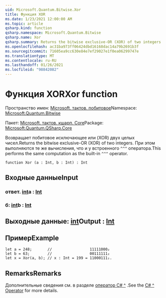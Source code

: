 ```yaml
---
uid: Microsoft.Quantum.Bitwise.Xor
title: Функция XOR
ms.date: 1/23/2021 12:00:00 AM
ms.topic: article
qsharp.kind: function
qsharp.namespace: Microsoft.Quantum.Bitwise
qsharp.name: Xor
qsharp.summary: Returns the bitwise exclusive-OR (XOR) of two integers. This performs the same computation as the built-in `^^^` operator.
ms.openlocfilehash: ac31ba973ff06424dbd16168dac14a79b2691b3f
ms.sourcegitcommit: 71605ea9cc630e84e7ef29027e1f0ea06299747e
ms.translationtype: MT
ms.contentlocale: ru-RU
ms.lasthandoff: 01/26/2021
ms.locfileid: "98842082"
---
```

# <a name="xor-function"></a><span data-ttu-id="bc02f-102">Функция XOR</span><span class="sxs-lookup"><span data-stu-id="bc02f-102">Xor function</span></span>

<span data-ttu-id="bc02f-103">Пространство имен: [Microsoft. тактов. побитовое](xref:Microsoft.Quantum.Bitwise)</span><span class="sxs-lookup"><span data-stu-id="bc02f-103">Namespace: [Microsoft.Quantum.Bitwise](xref:Microsoft.Quantum.Bitwise)</span></span>

<span data-ttu-id="bc02f-104">Пакет: [Microsoft. тактов. кшарп. Core](https://nuget.org/packages/Microsoft.Quantum.QSharp.Core)</span><span class="sxs-lookup"><span data-stu-id="bc02f-104">Package: [Microsoft.Quantum.QSharp.Core](https://nuget.org/packages/Microsoft.Quantum.QSharp.Core)</span></span>


<span data-ttu-id="bc02f-105">Возвращает побитовое исключающее или (XOR) двух целых чисел.</span><span class="sxs-lookup"><span data-stu-id="bc02f-105">Returns the bitwise exclusive-OR (XOR) of two integers.</span></span>
<span data-ttu-id="bc02f-106">При этом выполняются те же вычисления, что и у встроенного `^^^` оператора.</span><span class="sxs-lookup"><span data-stu-id="bc02f-106">This performs the same computation as the built-in `^^^` operator.</span></span>

```qsharp
function Xor (a : Int, b : Int) : Int
```


## <a name="input"></a><span data-ttu-id="bc02f-107">Входные данные</span><span class="sxs-lookup"><span data-stu-id="bc02f-107">Input</span></span>

### <a name="a--int"></a><span data-ttu-id="bc02f-108">ответ. [int](xref:microsoft.quantum.lang-ref.int)</span><span class="sxs-lookup"><span data-stu-id="bc02f-108">a : [Int](xref:microsoft.quantum.lang-ref.int)</span></span>




### <a name="b--int"></a><span data-ttu-id="bc02f-109">б: [int](xref:microsoft.quantum.lang-ref.int)</span><span class="sxs-lookup"><span data-stu-id="bc02f-109">b : [Int](xref:microsoft.quantum.lang-ref.int)</span></span>





## <a name="output--int"></a><span data-ttu-id="bc02f-110">Выходные данные: [int](xref:microsoft.quantum.lang-ref.int)</span><span class="sxs-lookup"><span data-stu-id="bc02f-110">Output : [Int](xref:microsoft.quantum.lang-ref.int)</span></span>



## <a name="example"></a><span data-ttu-id="bc02f-111">Пример</span><span class="sxs-lookup"><span data-stu-id="bc02f-111">Example</span></span>

```qsharp
let a = 248;       //                 11111000₂
let b = 63;        //                 00111111₂
let x = Xor(a, b); // x : Int = 199 = 11000111₂.
```

## <a name="remarks"></a><span data-ttu-id="bc02f-112">Remarks</span><span class="sxs-lookup"><span data-stu-id="bc02f-112">Remarks</span></span>

<span data-ttu-id="bc02f-113">Дополнительные сведения см. в разделе [оператор C# ^](https://docs.microsoft.com/dotnet/csharp/language-reference/operators/xor-operator) .</span><span class="sxs-lookup"><span data-stu-id="bc02f-113">See the [C# ^ Operator](https://docs.microsoft.com/dotnet/csharp/language-reference/operators/xor-operator) for more details.</span></span>